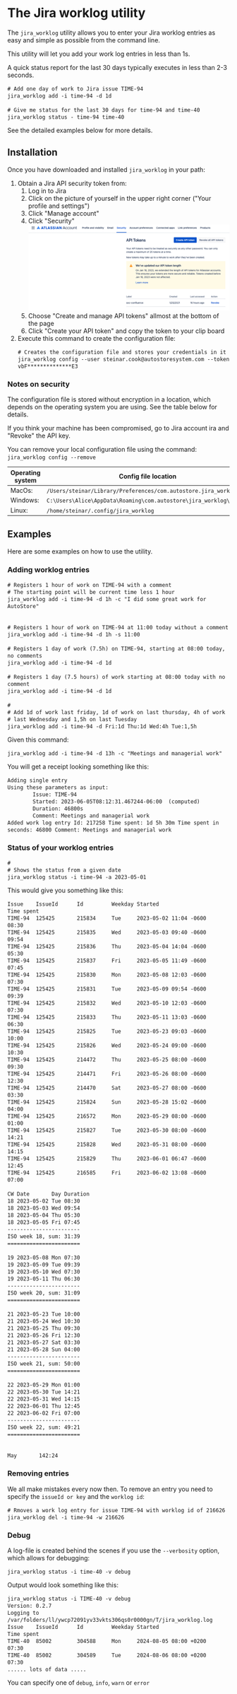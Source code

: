 # The Jira worklog utility

The `jira_worklog` utility allows you to enter your Jira worklog entries as easy and simple
as possible from the command line.

This utility will let you add your work log entries in less than 1s.

A quick status report for the last 30 days typically executes in less than 2-3 seconds.


````shell
# Add one day of work to Jira issue TIME-94
jira_worklog add -i time-94 -d 1d

# Give me status for the last 30 days for time-94 and time-40
jira_worklog status - time-94 time-40
````

See the detailed examples below for more details.

## Installation
Once you have downloaded and installed `jira_worklog` in your path:
 1. Obtain a Jira API security token from:
    1. Log in to Jira
    2. Click on the picture of yourself in the upper right corner ("Your profile and settings")
    3. Click "Manage account"
    4. Click "Security" ![](images/jira_security.png)
    5. Choose "Create and manage API tokens" allmost at the bottom of the page
    6. Click "Create your API token" and copy the token to your clip board
2. Execute this command to create the configuration file:
    ````shell
   # Creates the configuration file and stores your credentials in it
    jira_worklog config --user steinar.cook@autostoresystem.com --token vbF**************E3
    ````

### Notes on security
The configuration file is stored without encryption in a location, which depends on the operating system you are using.
See the table below for details.

If you think your machine has been compromised, go to Jira account ira and "Revoke" the API key.

You can remove your local configuration file using the command: `jira_worklog config --remove`

|Operating system | Config file location                                               |
|-------|--------------------------------------------------------------------|
|MacOs: | `/Users/steinar/Library/Preferences/com.autostore.jira_worklog`    |
|Windows: | `C:\Users\Alice\AppData\Roaming\com.autostore\jira_worklog\config` |
|Linux: | `/home/steinar/.config/jira_worklog`                               |

## Examples 

Here are some examples on how to use the utility.

### Adding worklog entries

````shell
# Registers 1 hour of work on TIME-94 with a comment
# The starting point will be current time less 1 hour
jira_worklog add -i time-94 -d 1h -c "I did some great work for AutoStore"


# Registers 1 hour of work on TIME-94 at 11:00 today without a comment
jira_worklog add -i time-94 -d 1h -s 11:00 

# Registers 1 day of work (7.5h) on TIME-94, starting at 08:00 today, no comments
jira_worklog add -i time-94 -d 1d

# Registers 1 day (7.5 hours) of work starting at 08:00 today with no comment
jira_worklog add -i time-94 -d 1d 

#
# Add 1d of work last friday, 1d of work on last thursday, 4h of work 
# last Wednesday and 1,5h on last Tuesday
jira_worklog add -i time-94 -d Fri:1d Thu:1d Wed:4h Tue:1,5h
````

Given this command:
`````shell
jira_worklog add -i time-94 -d 13h -c "Meetings and managerial work"
`````
You will get a receipt looking something like this:
`````shell
Adding single entry
Using these parameters as input:
        Issue: TIME-94
        Started: 2023-06-05T08:12:31.467244-06:00  (computed)
        Duration: 46800s
        Comment: Meetings and managerial work
Added work log entry Id: 217258 Time spent: 1d 5h 30m Time spent in seconds: 46800 Comment: Meetings and managerial work
`````

### Status of your worklog entries

````shell
#
# Shows the status from a given date
jira_worklog status -i time-94 -a 2023-05-01
````

This would give you something like this:
`````shell
Issue    IssueId      Id         Weekday Started                      Time spent
TIME-94  125425       215834     Tue     2023-05-02 11:04 -0600       08:30 
TIME-94  125425       215835     Wed     2023-05-03 09:40 -0600       09:54 
TIME-94  125425       215836     Thu     2023-05-04 14:04 -0600       05:30 
TIME-94  125425       215837     Fri     2023-05-05 11:49 -0600       07:45 
TIME-94  125425       215830     Mon     2023-05-08 12:03 -0600       07:30 
TIME-94  125425       215831     Tue     2023-05-09 09:54 -0600       09:39 
TIME-94  125425       215832     Wed     2023-05-10 12:03 -0600       07:30 
TIME-94  125425       215833     Thu     2023-05-11 13:03 -0600       06:30 
TIME-94  125425       215825     Tue     2023-05-23 09:03 -0600       10:00 
TIME-94  125425       215826     Wed     2023-05-24 09:00 -0600       10:30 
TIME-94  125425       214472     Thu     2023-05-25 08:00 -0600       09:30 
TIME-94  125425       214471     Fri     2023-05-26 08:00 -0600       12:30 
TIME-94  125425       214470     Sat     2023-05-27 08:00 -0600       03:30 
TIME-94  125425       215824     Sun     2023-05-28 15:02 -0600       04:00 
TIME-94  125425       216572     Mon     2023-05-29 08:00 -0600       01:00 
TIME-94  125425       215827     Tue     2023-05-30 08:00 -0600       14:21 
TIME-94  125425       215828     Wed     2023-05-31 08:00 -0600       14:15 
TIME-94  125425       215829     Thu     2023-06-01 06:47 -0600       12:45 
TIME-94  125425       216585     Fri     2023-06-02 13:08 -0600       07:00 

CW Date       Day Duration 
18 2023-05-02 Tue 08:30   
18 2023-05-03 Wed 09:54   
18 2023-05-04 Thu 05:30   
18 2023-05-05 Fri 07:45   
-----------------------
ISO week 18, sum: 31:39 
=======================

19 2023-05-08 Mon 07:30   
19 2023-05-09 Tue 09:39   
19 2023-05-10 Wed 07:30   
19 2023-05-11 Thu 06:30   
-----------------------
ISO week 20, sum: 31:09 
=======================

21 2023-05-23 Tue 10:00   
21 2023-05-24 Wed 10:30   
21 2023-05-25 Thu 09:30   
21 2023-05-26 Fri 12:30   
21 2023-05-27 Sat 03:30   
21 2023-05-28 Sun 04:00   
-----------------------
ISO week 21, sum: 50:00 
=======================

22 2023-05-29 Mon 01:00   
22 2023-05-30 Tue 14:21   
22 2023-05-31 Wed 14:15   
22 2023-06-01 Thu 12:45   
22 2023-06-02 Fri 07:00   
-----------------------
ISO week 22, sum: 49:21 
=======================


May       142:24
`````
### Removing entries
We all make mistakes every now then. To remove an entry you need to specify the 
`issueId or key` and the `worklog id`:
`````shell
# Rmoves a work log entry for issue TIME-94 with worklog id of 216626
jira_worklog del -i time-94 -w 216626
`````

### Debug
A log-file is created behind the scenes if you use the `--verbosity` option, which allows for debugging:
````shell
jira_worklog status -i time-40 -v debug
````

Output would look something like this:
````shell
jira_worklog status -i TIME-40 -v debug
Version: 0.2.7
Logging to /var/folders/ll/ywcp72091yv33vkts306qs0r0000gn/T/jira_worklog.log
Issue    IssueId      Id         Weekday Started                      Time spent
TIME-40  85002        304588     Mon     2024-08-05 08:00 +0200       07:30 
TIME-40  85002        304589     Tue     2024-08-06 08:00 +0200       07:30 
...... lots of data .....
````

You can specify one of `debug`, `info`, `warn` or `error`
